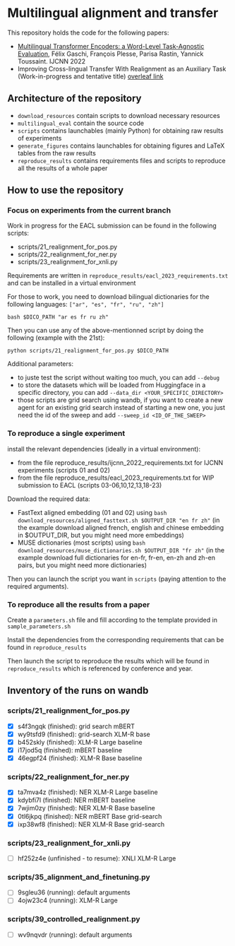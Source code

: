 # Multilingual alignment and transfer

This repository holds the code for the following papers:

- [Multilingual Transformer Encoders: a Word-Level Task-Agnostic Evaluation](https://arxiv.org/abs/2207.09076v1), Félix Gaschi, François Plesse, Parisa Rastin, Yannick Toussaint. IJCNN 2022
- Improving Cross-lingual Transfer With Realignment as an Auxiliary Task (Work-in-progress and tentative title) [overleaf link](https://www.overleaf.com/read/qrbqbbrmbrsx)

## Architecture of the repository

- `download_resources` contain scripts to download necessary resources
- `multilingual_eval` contain the source code
- `scripts` contains launchables (mainly Python) for obtaining raw results of experiments
- `generate_figures` contains launchables for obtaining figures and LaTeX tables from the raw results 
- `reproduce_results` contains requirements files and scripts to reproduce all the results of a whole paper

## How to use the repository

### Focus on experiments from the current branch

Work in progress for the EACL submission can be found in the following scripts:

- scripts/21_realignment_for_pos.py
- scripts/22_realignment_for_ner.py
- scripts/23_realignment_for_xnli.py

Requirements are written in `reproduce_results/eacl_2023_requirements.txt` and can be installed in a virtual environment

For those to work, you need to download bilingual dictionaries for the following languages: `["ar", "es", "fr", "ru", "zh"]`

```{bash}
bash $DICO_PATH "ar es fr ru zh"
```

Then you can use any of the above-mentionned script by doing the following (example with the 21st):

```{bash}
python scripts/21_realignment_for_pos.py $DICO_PATH
```

Additional parameters:

- to juste test the script without waiting too much, you can add `--debug`
- to store the datasets which will be loaded from Huggingface in a specific directory, you can add `--data_dir <YOUR_SPECIFIC_DIRECTORY>`
- those scripts are grid search using wandb, if you want to create a new agent for an existing grid search instead of starting a new one, you just need the id of the sweep and add `--sweep_id <ID_OF_THE_SWEEP>`

### To reproduce a single experiment

install the relevant dependencies (ideally in a virtual environment):

- from the file reproduce_results/ijcnn_2022_requirements.txt for IJCNN experiments (scripts 01 and 02)
- from the file reproduce_results/eacl_2023_requirements.txt for WIP submission to EACL (scripts 03-06,10,12,13,18-23)

Download the required data:

- FastText aligned embedding (01 and 02) using `bash download_resources/aligned_fasttext.sh $OUTPUT_DIR "en fr zh"` (in the example download aligned french, english and chinese embedding in $OUTPUT_DIR, but you might need more embeddings)
- MUSE dictionaries (most scripts) using `bash download_resources/muse_dictionaries.sh $OUTPUT_DIR "fr zh"` (in the example download full dictionaries for en-fr, fr-en, en-zh and zh-en pairs, but you might need more dictionaries)

Then you can launch the script you want in `scripts` (paying attention to the required arguments).

### To reproduce all the results from a paper

Create a `parameters.sh` file and fill according to the template provided in `sample_parameters.sh`

Install the dependencies from the corresponding requirements that can be found in `reproduce_results`

Then launch the script to reproduce the results which will be found in `reproduce_results` which is referenced by conference and year.

## Inventory of the runs on wandb

### scripts/21_realignment_for_pos.py

- [x] s4f3ngqk (finished): grid search mBERT
- [x] wy9tsfd9 (finished): grid-search XLM-R base
- [x] b452skly (finished): XLM-R Large baseline
- [x] i17jod5q (finished): mBERT baseline
- [x] 46egpf24 (finished): XLM-R Base baseline

### scripts/22_realignment_for_ner.py

- [x] ta7mva4z (finished): NER XLM-R Large baseline
- [x] kdybfi7l (finished): NER mBERT baseline
- [x] 7wjim0zy (finished): NER XLM-R Base baseline
- [x] 0tl6jkpq (finished): NER mBERT Base grid-search
- [x] ixp38wf8 (finished): NER XLM-R Base grid-search

### scripts/23_realignment_for_xnli.py

- [ ] hf252z4e (unfinished - to resume): XNLI XLM-R Large

### scripts/35_alignment_and_finetuning.py

- [ ] 9sgleu36 (running): default arguments
- [ ] 4ojw23c4 (running): XLM-R Large

### scripts/39_controlled_realignment.py

- [ ] wv9nqvdr (running): default arguments